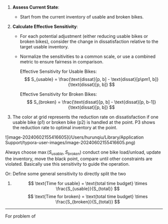 1. **Assess Current State**:

   - Start from the current inventory of usable and broken bikes.

2. **Calculate Effective Sensitivity**:

   - For each potential adjustment (either reducing usable bikes or broken bikes), consider the change in dissatisfaction relative to the target usable inventory.

   - Normalize the sensitivities to a common scale, or use a combined metric to ensure fairness in comparison.

     Effective Sensitivity for Usable Bikes:
     $$
     S_{usable} = \frac{\text{dissat}[p, b] - \text{dissat}[p\pm1, b]}{\text{dissat}[p, b]}
     $$

     Effective Sensitivity for Broken Bikes:
     $$
     S_{broken} = \frac{\text{dissat}[p, b] - \text{dissat}[p, b-1]}{\text{dissat}[p, b]}
     $$

3. The color at grid represents the reduction rate on dissatisfaction if one usable bike (p1) or broken bike (p2) is handled at the point. P3 shows the reduction rate to optimal inventory at the point.

![image-20240602155416605](/Users/hurunqiu/Library/Application Support/typora-user-images/image-20240602155416605.png)

Always choose $\max(S_{usable}, S_{broken})$ conduct one bike load/unload, update the inventory, move the black point, compare until other constraints are violated. Basically use this sensitivity to guide the operation.

Or: Define some general sensitivity to directly split the two

1. $$
   \text{Time for usable} = \text{total time budget} \times \frac{S_{usable}}{S_{total}}
   $$
   $$
   \text{Time for broken} = \text{total time budget} \times \frac{S_{broken}}{S_{total}}
   $$

---

For problem of 